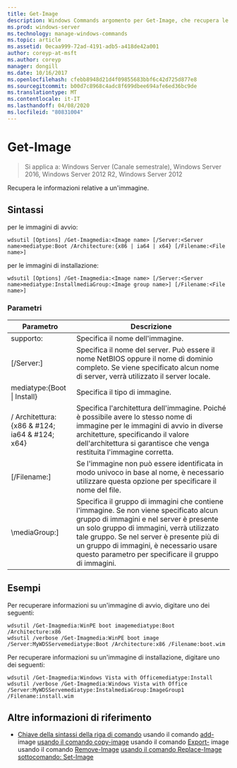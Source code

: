 ```yaml
---
title: Get-Image
description: Windows Commands argomento per Get-Image, che recupera le informazioni su un'immagine.
ms.prod: windows-server
ms.technology: manage-windows-commands
ms.topic: article
ms.assetid: 0ecaa999-72ad-4191-adb5-a418de42a001
author: coreyp-at-msft
ms.author: coreyp
manager: dongill
ms.date: 10/16/2017
ms.openlocfilehash: cfebb8948d21d4f09855683bbf6c42d725d877e8
ms.sourcegitcommit: b00d7c8968c4adc8f699dbee694afe6ed36bc9de
ms.translationtype: MT
ms.contentlocale: it-IT
ms.lasthandoff: 04/08/2020
ms.locfileid: "80831004"
---
```

# <a name="get-image"></a>Get-Image

>Si applica a: Windows Server (Canale semestrale), Windows Server 2016, Windows Server 2012 R2, Windows Server 2012

Recupera le informazioni relative a un'immagine.

## <a name="syntax"></a>Sintassi
per le immagini di avvio:
```
wdsutil [Options] /Get-Imagmedia:<Image name> [/Server:<Server name>mediatype:Boot /Architecture:{x86 | ia64 | x64} [/Filename:<File name>]
```
per le immagini di installazione:
```
wdsutil [Options] /Get-Imagmedia:<Image name> [/Server:<Server name>mediatype:InstallmediaGroup:<Image group name>] [/Filename:<File name>]
```
### <a name="parameters"></a>Parametri
|Parametro|Descrizione|
|-------|--------|
supporto:<Image name>|Specifica il nome dell'immagine.|
|[/Server:<Server name>]|Specifica il nome del server. Può essere il nome NetBIOS oppure il nome di dominio completo. Se viene specificato alcun nome di server, verrà utilizzato il server locale.|
mediatype:{Boot &#124; Install}|Specifica il tipo di immagine.|
|/ Architettura: {x86 & #124; ia64 & #124; x64}|Specifica l'architettura dell'immagine. Poiché è possibile avere lo stesso nome di immagine per le immagini di avvio in diverse architetture, specificando il valore dell'architettura si garantisce che venga restituita l'immagine corretta.|
|[/Filename:<File name>]|Se l'immagine non può essere identificata in modo univoco in base al nome, è necessario utilizzare questa opzione per specificare il nome del file.|
|\mediaGroup:<Image group name>]|Specifica il gruppo di immagini che contiene l'immagine. Se non viene specificato alcun gruppo di immagini e nel server è presente un solo gruppo di immagini, verrà utilizzato tale gruppo. Se nel server è presente più di un gruppo di immagini, è necessario usare questo parametro per specificare il gruppo di immagini.|
## <a name="examples"></a><a name=BKMK_examples></a>Esempi
Per recuperare informazioni su un'immagine di avvio, digitare uno dei seguenti:
```
wdsutil /Get-Imagmedia:WinPE boot imagemediatype:Boot /Architecture:x86
wdsutil /verbose /Get-Imagmedia:WinPE boot image /Server:MyWDSServemediatype:Boot /Architecture:x86 /Filename:boot.wim
```
Per recuperare informazioni su un'immagine di installazione, digitare uno dei seguenti:
```
wdsutil /Get-Imagmedia:Windows Vista with Officemediatype:Install
wdsutil /verbose /Get-Imagmedia:Windows Vista with Office /Server:MyWDSServemediatype:InstalmediaGroup:ImageGroup1 /Filename:install.wim
```
## <a name="additional-references"></a>Altre informazioni di riferimento
- [Chiave della sintassi della riga di comando](command-line-syntax-key.md)
usando il comando [add-](using-the-add-image-command.md) image
[usando il comando copy-image](using-the-copy-image-command.md)
usando il comando [Export-](using-the-export-image-command.md) image
usando il comando [Remove-Image](using-the-remove-image-command.md)
[usando il comando Replace-Image](using-the-replace-image-command.md)
[sottocomando: Set-Image](subcommand-set-image.md)
